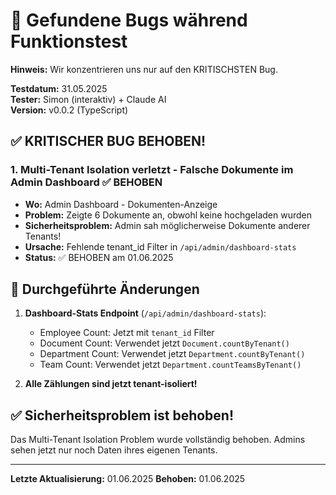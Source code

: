 # 🐛 Gefundene Bugs während Funktionstest

**Hinweis:** Wir konzentrieren uns nur auf den KRITISCHSTEN Bug.

**Testdatum:** 31.05.2025  
**Tester:** Simon (interaktiv) + Claude AI  
**Version:** v0.0.2 (TypeScript)

## ✅ KRITISCHER BUG BEHOBEN!

### 1. **Multi-Tenant Isolation verletzt - Falsche Dokumente im Admin Dashboard** ✅ BEHOBEN
- **Wo:** Admin Dashboard - Dokumenten-Anzeige  
- **Problem:** Zeigte 6 Dokumente an, obwohl keine hochgeladen wurden
- **Sicherheitsproblem:** Admin sah möglicherweise Dokumente anderer Tenants!
- **Ursache:** Fehlende tenant_id Filter in `/api/admin/dashboard-stats`
- **Status:** ✅ BEHOBEN am 01.06.2025

## 🔧 Durchgeführte Änderungen

1. **Dashboard-Stats Endpoint** (`/api/admin/dashboard-stats`):
   - Employee Count: Jetzt mit `tenant_id` Filter
   - Document Count: Verwendet jetzt `Document.countByTenant()`
   - Department Count: Verwendet jetzt `Department.countByTenant()`
   - Team Count: Verwendet jetzt `Department.countTeamsByTenant()`

2. **Alle Zählungen sind jetzt tenant-isoliert!**

## ✅ Sicherheitsproblem ist behoben!

Das Multi-Tenant Isolation Problem wurde vollständig behoben. Admins sehen jetzt nur noch Daten ihres eigenen Tenants.

---
**Letzte Aktualisierung:** 01.06.2025
**Behoben:** 01.06.2025